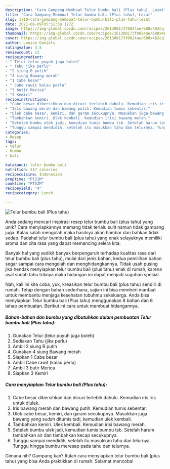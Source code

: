 ```yaml
---
description: "Cara Gampang Membuat Telur bumbu bali (Plus tahu), Lezat"
title: "Cara Gampang Membuat Telur bumbu bali (Plus tahu), Lezat"
slug: 1710-cara-gampang-membuat-telur-bumbu-bali-plus-tahu-lezat
date: 2021-06-09T05:51:58.127Z
image: https://img-global.cpcdn.com/recipes/261300173f0824ae/680x482cq70/telur-bumbu-bali-plus-tahu-foto-resep-utama.jpg
thumbnail: https://img-global.cpcdn.com/recipes/261300173f0824ae/680x482cq70/telur-bumbu-bali-plus-tahu-foto-resep-utama.jpg
cover: https://img-global.cpcdn.com/recipes/261300173f0824ae/680x482cq70/telur-bumbu-bali-plus-tahu-foto-resep-utama.jpg
author: Louise Daniels
ratingvalue: 3.5
reviewcount: 13
recipeingredient:
- " Telur telur puyuh juga boleh"
- " Tahu jika perlu"
- "2 siung B putih"
- "4 siung Bawang merah"
- "1 Cabe besar"
- " Cabe rawit kalau perlu"
- "3 butir Merica"
- "3 Kemiri"
recipeinstructions:
- "Cabe besar dibersihkan dan dicuci terlebih dahulu. Kemudian iris iris untuk diulek."
- "Iris bawang merah dan bawang putih. Kemudian tumis sebentar."
- "Ulek cabe besar, kemiri, dan garam secukupnya. Masukkan juga bawang yang sudah ditumis tadi, kemudian ulek kembali."
- "Tambahkan kemiri. Ulek kembali. Kemudian irisi bawang merah."
- "Setelah bumbu ulek jadi, kemudian tumis bumbu tsb. Setelah harum tambahkan air dan tambahkan kecap secukupnya."
- "Tunggu sampai mendidih, setelah itu masukkan tahu dan telurnya. Tunggu hingga bumbu meresap pada tahu dan telurnya."
categories:
- Resep
tags:
- telur
- bumbu
- bali

katakunci: telur bumbu bali 
nutrition: 217 calories
recipecuisine: Indonesian
preptime: "PT31M"
cooktime: "PT52M"
recipeyield: "4"
recipecategory: Lunch

---
```



![Telur bumbu bali (Plus tahu)](https://img-global.cpcdn.com/recipes/261300173f0824ae/680x482cq70/telur-bumbu-bali-plus-tahu-foto-resep-utama.jpg)

Anda sedang mencari inspirasi resep telur bumbu bali (plus tahu) yang unik? Cara menyiapkannya memang tidak terlalu sulit namun tidak gampang juga. Kalau salah mengolah maka hasilnya akan hambar dan bahkan tidak sedap. Padahal telur bumbu bali (plus tahu) yang enak selayaknya memiliki aroma dan cita rasa yang dapat memancing selera kita.



Banyak hal yang sedikit banyak berpengaruh terhadap kualitas rasa dari telur bumbu bali (plus tahu), mulai dari jenis bahan, kedua pemilihan bahan segar sampai cara mengolah dan menghidangkannya. Tidak usah pusing jika hendak menyiapkan telur bumbu bali (plus tahu) enak di rumah, karena asal sudah tahu triknya maka hidangan ini dapat menjadi suguhan spesial.


Nah, kali ini kita coba, yuk, kreasikan telur bumbu bali (plus tahu) sendiri di rumah. Tetap dengan bahan sederhana, sajian ini bisa memberi manfaat untuk membantu menjaga kesehatan tubuhmu sekeluarga. Anda bisa menyiapkan Telur bumbu bali (Plus tahu) menggunakan 8 bahan dan 6 tahap pembuatan. Berikut ini cara untuk membuat hidangannya.

<!--inarticleads1-->

##### Bahan-bahan dan bumbu yang dibutuhkan dalam pembuatan Telur bumbu bali (Plus tahu):

1. Gunakan  Telur (telur puyuh juga boleh)
1. Sediakan  Tahu (jika perlu)
1. Ambil 2 siung B putih
1. Gunakan 4 siung Bawang merah
1. Siapkan 1 Cabe besar
1. Ambil  Cabe rawit (kalau perlu)
1. Ambil 3 butir Merica
1. Siapkan 3 Kemiri




<!--inarticleads2-->

##### Cara menyiapkan Telur bumbu bali (Plus tahu):

1. Cabe besar dibersihkan dan dicuci terlebih dahulu. Kemudian iris iris untuk diulek.
1. Iris bawang merah dan bawang putih. Kemudian tumis sebentar.
1. Ulek cabe besar, kemiri, dan garam secukupnya. Masukkan juga bawang yang sudah ditumis tadi, kemudian ulek kembali.
1. Tambahkan kemiri. Ulek kembali. Kemudian irisi bawang merah.
1. Setelah bumbu ulek jadi, kemudian tumis bumbu tsb. Setelah harum tambahkan air dan tambahkan kecap secukupnya.
1. Tunggu sampai mendidih, setelah itu masukkan tahu dan telurnya. Tunggu hingga bumbu meresap pada tahu dan telurnya.




Gimana nih? Gampang kan? Itulah cara menyiapkan telur bumbu bali (plus tahu) yang bisa Anda praktikkan di rumah. Selamat mencoba!
